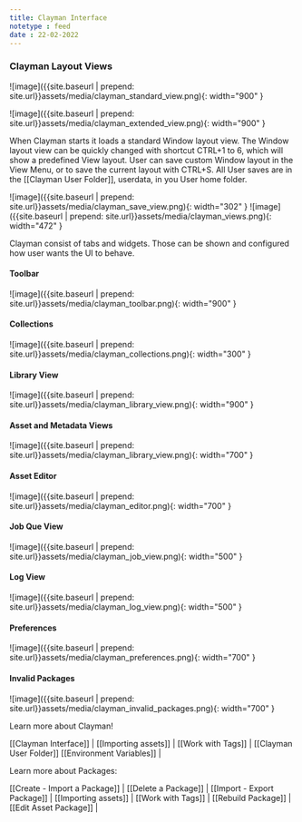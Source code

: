 ```yaml
---
title: Clayman Interface
notetype : feed
date : 22-02-2022
---
```

### Clayman Layout Views

![image]({{site.baseurl | prepend: site.url}}assets/media/clayman_standard_view.png){: width="900" }

![image]({{site.baseurl | prepend: site.url}}assets/media/clayman_extended_view.png){: width="900" }

When Clayman starts it loads a standard Window layout view. The Window layout view can be quickly changed with shortcut CTRL+1 to 6, which will show a predefined View layout.
User can save custom Window layout in the View Menu, or to save the current layout with CTRL+S. All User saves are in the [[Clayman User Folder]], userdata,  in you User home folder.
 
 ![image]({{site.baseurl | prepend: site.url}}assets/media/clayman_save_view.png){: width="302" }
 ![image]({{site.baseurl | prepend: site.url}}assets/media/clayman_views.png){: width="472" }


Clayman consist of tabs and widgets. Those can be shown and configured how user wants the UI to behave.
  
<h4><b>Toolbar</b></h4>
 ![image]({{site.baseurl | prepend: site.url}}assets/media/clayman_toolbar.png){: width="900" }

<h4><b>Collections</b></h4>
![image]({{site.baseurl | prepend: site.url}}assets/media/clayman_collections.png){: width="300" }

<h4><b>Library View</b></h4>
![image]({{site.baseurl | prepend: site.url}}assets/media/clayman_library_view.png){: width="900" }

<h4><b>Asset and Metadata Views</b></h4>
![image]({{site.baseurl | prepend: site.url}}assets/media/clayman_library_view.png){: width="700" }


<h4><b>Asset Editor</b></h4>
![image]({{site.baseurl | prepend: site.url}}assets/media/clayman_editor.png){: width="700" }

<h4><b>Job Que View</b></h4>
![image]({{site.baseurl | prepend: site.url}}assets/media/clayman_job_view.png){: width="500" }


<h4><b>Log View</b></h4>
![image]({{site.baseurl | prepend: site.url}}assets/media/clayman_log_view.png){: width="500" }


<h4><b>Preferences</b></h4>
![image]({{site.baseurl | prepend: site.url}}assets/media/clayman_preferences.png){: width="700" }


<h4><b>Invalid Packages</b></h4>
![image]({{site.baseurl | prepend: site.url}}assets/media/clayman_invalid_packages.png){: width="700" }




Learn more about Clayman!

[[Clayman Interface]] | 
[[Importing assets]] | 
[[Work with Tags]] | 
[[Clayman User Folder]]
[[Environment Variables]] |


Learn more about Packages:

[[Create - Import a Package]] | 
[[Delete a Package]] | 
[[Import - Export Package]] | 
[[Importing assets]] | 
[[Work with Tags]] | 
[[Rebuild Package]] | 
[[Edit Asset Package]] | 